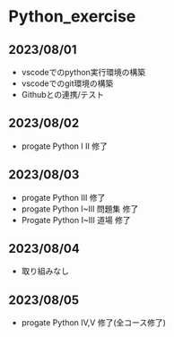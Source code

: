 # Python_exercise

## 2023/08/01
- vscodeでのpython実行環境の構築
- vscodeでのgit環境の構築
- Githubとの連携/テスト

## 2023/08/02
- progate Python I II 修了

## 2023/08/03
- progate Python III 修了
- progate Python I~III 問題集 修了
- Progate Python I~III 道場   修了

## 2023/08/04
- 取り組みなし

## 2023/08/05
- progate Python IV,V 修了(全コース修了)